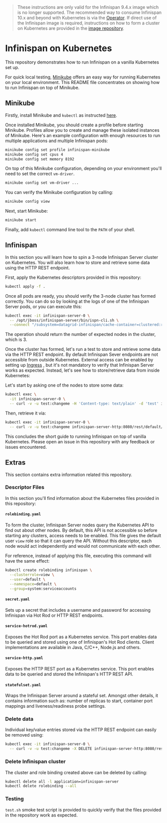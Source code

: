 > These instructions are only valid for the Infinispan 9.4.x image which is no longer supported. The recommended way to consume Infinispan 10.x and beyond with Kubernetes is via the [Operator](https://github.com/infinispan/infinispan-operator). If direct use of the Infinispan image is required, instructions on how to form a cluster on Kubernetes are provided in the [image repository](https://github.com/infinispan/infinispan-images).

# Infinispan on Kubernetes

This repository demonstrates how to run Infinispan on a vanilla Kubernetes set up.

For quick local testing, [Minikube](https://kubernetes.io/docs/setup/minikube/) offers an easy way for running Kubernetes on your local environment.
This README file concentrates on showing how to run Infinispan on top of Minikube.


## Minikube

Firstly, install Minikube and `kubectl` as instructed [here](https://kubernetes.io/docs/tasks/tools/install-minikube/).

Once installed Minikube, you should create a profile before starting Minikube.
Profiles allow you to create and manage these isolated instances of Minikube.
Here's an example configuration with enough resources to run multiple applications and multiple Infinispan pods:

```bash
minikube config set profile infinispan-minikube
minikube config set cpus 4
minikube config set memory 8192
```

On top of this Minikube configuration, depending on your environment you'll need to set the correct `vm-driver`.

```bash
minikube config set vm-driver ...
```

You can verify the Minikube configuration by calling:

```bash
minikube config view
``` 

Next, start Minikube:

```bash
minikube start
```

Finally, add `kubectl` command line tool to the `PATH` of your shell.


## Infinispan

In this section you will learn how to spin a 3-node Infinispan Server cluster on Kubernetes.
You will also learn how to store and retrieve some data using the HTTP REST endpoint.

First, apply the Kubernetes descriptors provided in this repository:

```bash
kubectl apply -f .
```

Once all pods are ready, you should verify the 3-node cluster has formed correctly.
You can do so by looking at the logs of one of the Infinispan Server pods, or you can execute this:

```bash
kubectl exec -it infinispan-server-0 \
  -- /opt/jboss/infinispan-server/bin/ispn-cli.sh \
  --connect "/subsystem=datagrid-infinispan/cache-container=clustered:read-attribute(name=cluster-size)"
```

The operation should return the number of expected nodes in the cluster, which is 3.

Once the cluster has formed, let's run a test to store and retrieve some data via the HTTP REST endpoint.
By default Infinispan Sever endpoints are not accessible from outside Kubernetes.
External access can be enabled by setting up 
[Ingress](https://kubernetes.io/docs/concepts/services-networking/ingress/)
, but it's not mandatory to verify that Infinispan Server works as expected.
Instead, let's see how to store/retrieve data from inside Kubernetes:

Let's start by asking one of the nodes to store some data:

```bash
kubectl exec \
  -it infinispan-server-0 \
  -- curl -v -u test:changeme -H 'Content-type: text/plain' -d 'test' infinispan-server-http:8080/rest/default/stuff
```

Then, retrieve it via:

```bash
kubectl exec -it infinispan-server-0 \
  -- curl -v -u test:changeme infinispan-server-http:8080/rest/default/stuff
```

This concludes the short guide to running Infinispan on top of vanilla Kubernetes.
Please open an issue in this repository with any feedback or issues encountered. 


## Extras

This section contains extra information related this repository.


### Descriptor Files

In this section you'll find information about the Kubernetes files provided in this repository:


#### `rolebinding.yaml`

To form the cluster, Infinispan Server nodes query the Kubernetes API to find out about other nodes.
By default, this API is not accessible so before starting any clusters, access needs to be enabled.
This file gives the default user `view` role so that it can query the API.
Without this descriptor, each node would act independently and would not communicate with each other.

For reference, instead of applying this file, executing this command will have the same effect:

```bash
kubectl create rolebinding infinispan \
  --clusterrole=view \
  --user=default \
  --namespace=default \
  --group=system:serviceaccounts
```


#### `secret.yaml`

Sets up a secret that includes a username and password for accessing Infinispan via Hot Rod or HTTP REST endpoints.


#### `service-hotrod.yaml`

Exposes the Hot Rod port as a Kubernetes service.
This port enables data to be queried and stored using one of Infinispan's Hot Rod clients.
Client implementations are available in Java, C/C++, Node.js and others.


#### `service-http.yaml`

Exposes the HTTP REST port as a Kubernetes service.
This port enables data to be queried and stored the Infinispan's HTTP REST API.


#### `statefulset.yaml`

Wraps the Infinispan Server around a stateful set.
Amongst other details, it contains information such as:
number of replicas to start, container port mappings and liveness/readiness probe settings.


### Delete data

Individual key/value entries stored via the HTTP REST endpoint can easily be removed using:

```bash
kubectl exec -it infinispan-server-0 \
  -- curl -v -u test:changeme -X DELETE infinispan-server-http:8080/rest/default/stuff
``` 


### Delete Infinispan cluster

The cluster and role binding created above can be deleted by calling:

```bash
kubectl delete all -l application=infinispan-server
kubectl delete rolebinding --all
```


### Testing 

`test.sh` smoke test script is provided to quickly verify that the files provided in the repository work as expected.
